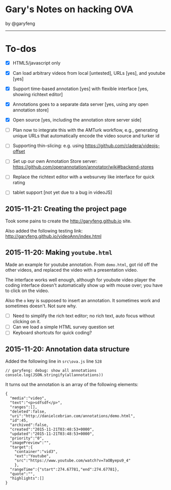 # Gary's Notes on hacking OVA

by @garyfeng

----

# To-dos

- [X] HTML5/javascript only
- [x] Can load arbitrary videos from local [untested], URLs [yes], and youtube [yes]
- [x] Support time-based annotation [yes] with flexible interface [yes, showing richtext editor]
- [x] Annotations goes to a separate data server [yes, using any open annotation store]
- [x] Open source [yes, including the annotation store server side]

- [ ] Plan now to integrate this with the AMTurk workflow, e.g., generating unique URLs that automatically encode the video source and turker id
- [ ] Supporting thin-slicing: e.g. using https://github.com/cladera/videojs-offset
- [ ] Set up our own Annotation Store server: https://github.com/openannotation/annotator/wiki#backend-stores
- [ ] Replace the richtext editor with a websurvey like interface for quick rating
- [ ] tablet support [not yet due to a bug in videoJS]


## 2015-11-21: Creating the project page

Took some pains to create the http://garyfeng.github.io site.

Also added the following testing link: http://garyfeng.github.io/videoAnn/index.html

## 2015-11-20: Making `youtube.html`

Made an example for youtube annotation. From `demo.html`, got rid off the other videos,
and replaced the video with a presentation video.

The interface works well enough, although for youbute video player the coding interface
doesn't automatically show up with mouse over; you have to click on the video.

Also the `o` key is supposed to insert an annotation. It sometimes work and sometimes
doesn't. Not sure why.

- [ ] Need to simplify the rich text editor; no rich text, auto focus without clicking on it.
- [ ] Can we load a simple HTML survey question set
- [ ] Keyboard shortcuts for quick coding?

## 2015-11-20: Annotation data structure

Added the following line in `src\ova.js` line `528`

```
// garyfeng: debug: show all annotations
console.log(JSON.stringify(allannotations))
```
It turns out the annotation is an array of the following elements:

```
{
  "media":"video",
  "text":"<p>sdfsdf</p>",
  "ranges":[],
  "deleted":false,
  "uri":"http://danielcebrian.com/annotations/demo.html",
  "id":45,
  "archived":false,
  "created":"2015-11-21T03:48:53+0000",
  "updated":"2015-11-21T03:48:53+0000",
  "priority":"0",
  "imagePreview":"",
  "target":{
    "container":"vid3",
    "ext":"Youtube",
    "src":"https://www.youtube.com/watch?v=7aOByepu9_4"
    },
  "rangeTime":{"start":274.67781,"end":274.67781},
  "quote":"",
  "highlights":[]
}
```
